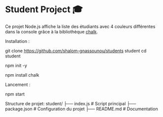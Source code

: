# Student Project 🎓

Ce projet Node.js affiche la liste des étudiants avec 4 couleurs différentes dans la console grâce à la bibliothèque [chalk](https://www.npmjs.com/package/chalk).



 Installation :

 git clone https://github.com/shalom-gnassounou/students student
 cd student

 npm init -y
 
 npm install chalk


 Lancement :

 npm start


Structure de projet: 
student/
├── index.js        # Script principal
├── package.json    # Configuration du projet
├── README.md       # Documentation


